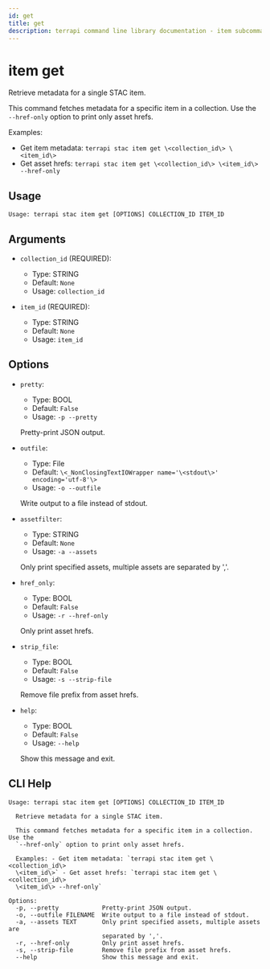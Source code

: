 ```yaml
---
id: get
title: get
description: terrapi command line library documentation - item subcommand
---
```


# item get

Retrieve metadata for a single STAC item.

This command fetches metadata for a specific item in a collection. Use the `--href-only` option to print only asset hrefs.

Examples:
- Get item metadata: `terrapi stac item get \<collection_id\> \<item_id\>`
- Get asset hrefs: `terrapi stac item get \<collection_id\> \<item_id\> --href-only`


## Usage

```
Usage: terrapi stac item get [OPTIONS] COLLECTION_ID ITEM_ID
```

## Arguments

* `collection_id` (REQUIRED):
    * Type: STRING
    * Default: `None`
    * Usage: `collection_id`


* `item_id` (REQUIRED):
    * Type: STRING
    * Default: `None`
    * Usage: `item_id`


## Options

* `pretty`:
    * Type: BOOL
    * Default: `False`
    * Usage: `-p
--pretty`

    Pretty-print JSON output.



* `outfile`:
    * Type: File
    * Default: `\<_NonClosingTextIOWrapper name='\<stdout\>' encoding='utf-8'\>`
    * Usage: `-o
--outfile`

    Write output to a file instead of stdout.



* `assetfilter`:
    * Type: STRING
    * Default: `None`
    * Usage: `-a
--assets`

    Only print specified assets, multiple assets are separated by ','.



* `href_only`:
    * Type: BOOL
    * Default: `False`
    * Usage: `-r
--href-only`

    Only print asset hrefs.



* `strip_file`:
    * Type: BOOL
    * Default: `False`
    * Usage: `-s
--strip-file`

    Remove file prefix from asset hrefs.



* `help`:
    * Type: BOOL
    * Default: `False`
    * Usage: `--help`

    Show this message and exit.



## CLI Help

```
Usage: terrapi stac item get [OPTIONS] COLLECTION_ID ITEM_ID

  Retrieve metadata for a single STAC item.

  This command fetches metadata for a specific item in a collection. Use the
  `--href-only` option to print only asset hrefs.

  Examples: - Get item metadata: `terrapi stac item get \<collection_id\>
  \<item_id\>` - Get asset hrefs: `terrapi stac item get \<collection_id\>
  \<item_id\> --href-only`

Options:
  -p, --pretty            Pretty-print JSON output.
  -o, --outfile FILENAME  Write output to a file instead of stdout.
  -a, --assets TEXT       Only print specified assets, multiple assets are
                          separated by ','.
  -r, --href-only         Only print asset hrefs.
  -s, --strip-file        Remove file prefix from asset hrefs.
  --help                  Show this message and exit.
```

